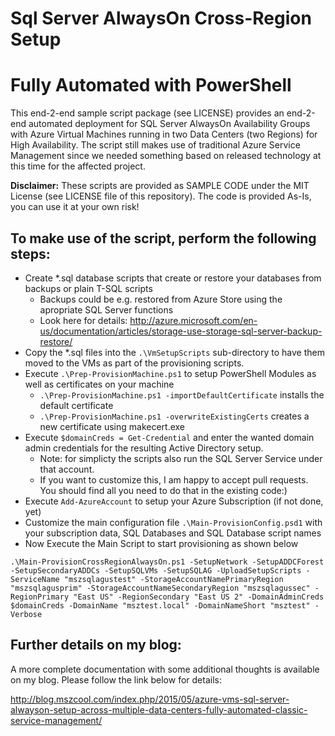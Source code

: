 # Sql Server AlwaysOn Cross-Region Setup
# Fully Automated with PowerShell

This end-2-end sample script package (see LICENSE)  provides an end-2-end automated deployment for SQL Server AlwaysOn Availability Groups with Azure Virtual Machines running in two Data Centers (two Regions) for High Availability. The script still makes use of traditional Azure Service Management since we needed something based on released technology at this time for the affected project.

**Disclaimer:**
These scripts are provided as SAMPLE CODE under the MIT License (see LICENSE file of this repository). The code is provided As-Is, you can use it at your own risk!

To make use of the script, perform the following steps:
-------------------------------------------------------
- Create *.sql database scripts that create or restore your databases from backups or plain T-SQL scripts
  * Backups could be e.g. restored from Azure Store using the apropriate SQL Server functions
  * Look here for details: http://azure.microsoft.com/en-us/documentation/articles/storage-use-storage-sql-server-backup-restore/
- Copy the *.sql files into the `.\VmSetupScripts` sub-directory to have them moved to the VMs as part of the provisioning scripts.
- Execute `.\Prep-ProvisionMachine.ps1` to setup PowerShell Modules as well as certificates on your machine
  * `.\Prep-ProvisionMachine.ps1 -importDefaultCertificate` installs the default certificate
  * `.\Prep-ProvisionMachine.ps1 -overwriteExistingCerts` creates a new certificate using makecert.exe
- Execute `$domainCreds = Get-Credential` and enter the wanted domain admin credentials for the resulting Active Directory setup.
  * Note: for simplicty the scripts also run the SQL Server Service under that account.
  * If you want to customize this, I am happy to accept pull requests. You should find all you need to do that in the existing code:)
- Execute `Add-AzureAccount` to setup your Azure Subscription (if not done, yet)
- Customize the main configuration file `.\Main-ProvisionConfig.psd1` with your subscription data, SQL Databases and SQL Database script names
- Now Execute the Main Script to start provisioning as shown below

`.\Main-ProvisionCrossRegionAlwaysOn.ps1 -SetupNetwork -SetupADDCForest -SetupSecondaryADDCs -SetupSQLVMs -SetupSQLAG -UploadSetupScripts -ServiceName "mszsqlagustest" -StorageAccountNamePrimaryRegion "mszsqlagusprim" -StorageAccountNameSecondaryRegion "mszsqlagussec" -RegionPrimary "East US" -RegionSecondary "East US 2" -DomainAdminCreds $domainCreds -DomainName "msztest.local" -DomainNameShort "msztest" -Verbose`

Further details on my blog:
---------------------------
A more complete documentation with some additional thoughts is available on my blog. Please follow the link below for details:

http://blog.mszcool.com/index.php/2015/05/azure-vms-sql-server-alwayson-setup-across-multiple-data-centers-fully-automated-classic-service-management/

